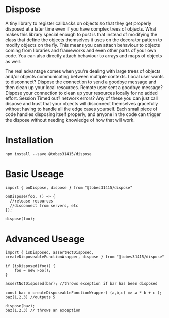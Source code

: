 # Dispose
A tiny library to register callbacks on objects so that they get properly disposed at a later time even if you have complex trees of objects.  What makes this library special enough to post is that instead of modifying the class that define the objects themselves it uses on the decorator pattern to modify objects on the fly.  This means you can attach behaviour to objects coming from libraries and frameworks and even other parts of your own code.  You can also directly attach behaviour to arrays and maps of objects as well.  

The real advantage comes when you're dealing with large trees of objects and/or objects communicating between multiple contexts.  Local user wants to disconnect?  Dispose the connection to send a goodbye message and then clean up your local resources.  Remote user sent a goodbye message?  Dispose your connection to clean up your resources locally for no added effort.  Session Timed out? network errors? Any of these you can just call dispose and trust that your objects will disconnect themselves gracefully without having to handle all the edge cases yourself.  Each small piece of code handles disposing itself properly, and anyone in the code can trigger the dispose without needing knowledge of how that will work.

# Installation
    npm install --save @tobes31415/dispose

# Basic Useage
    import { onDispose, dispose } from "@tobes31415/dispose"
    
    onDispose(foo, () => {
      //release resources
      //disconnect from servers, etc
    });
    
    dispose(foo);

# Advanced Useage
    import { isDisposed, assertNotDisposed, createDisposeableFunctionWrapper, dispose } from "@tobes31415/dispose"
    
    if (isDisposed(foo)) {
        foo = new Foo();
    }
    
    assertNotDisposed(bar); //throws exception if bar has been disposed
    
    const baz = createDisposeableFunctionWrapper( (a,b,c) => a * b + c );
    baz(1,2,3) //outputs 5
    
    dispose(baz);
    baz(1,2,3) // throws an exception
    
